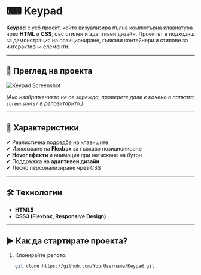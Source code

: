 # ⌨ Keypad

**Keypad** е уеб проект, който визуализира пълна компютърна клавиатура чрез **HTML** и **CSS**, със стилен и адаптивен дизайн. Проектът е подходящ за демонстрация на позициониране, гъвкави контейнери и стилове за интерактивни елементи.

---

## 📸 Преглед на проекта

![Keypad Screenshot](<img width="900" height="600" alt="Екранна снимка 2025-09-01 195620" src="https://github.com/user-attachments/assets/cb2232be-166a-40e5-a6af-81ea01028c4e" /> 
)

*(Ако изображението не се зарежда, проверете дали е качено в папката `screenshots/` в репозиторито.)*

---

## 🔑 Характеристики

✔ Реалистична подредба на клавишите  
✔ Използване на **Flexbox** за гъвкаво позициониране  
✔ **Hover ефекти** и анимация при натискане на бутон  
✔ Поддръжка на **адаптивен дизайн**  
✔ Лесно персонализиране чрез CSS  

---

## 🛠 Технологии

- **HTML5**
- **CSS3 (Flexbox, Responsive Design)**

---

## ▶ Как да стартирате проекта?

1. Клонирайте репото:
   ```bash
   git clone https://github.com/YourUsername/Keypad.git


